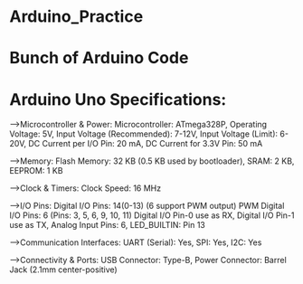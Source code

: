 # Arduino_Practice
# Bunch of Arduino Code
# Arduino Uno Specifications:

-->Microcontroller & Power:
    Microcontroller: ATmega328P,
    Operating Voltage: 5V,
    Input Voltage (Recommended): 7-12V,
    Input Voltage (Limit): 6-20V,
    DC Current per I/O Pin: 20 mA,
    DC Current for 3.3V Pin: 50 mA

-->Memory:
    Flash Memory: 32 KB (0.5 KB used by bootloader),
    SRAM: 2 KB,
    EEPROM: 1 KB

-->Clock & Timers:
    Clock Speed: 16 MHz

-->I/O Pins:
    Digital I/O Pins: 14(0-13) (6 support PWM output)
    PWM Digital I/O Pins: 6 (Pins: 3, 5, 6, 9, 10, 11)
    Digital I/O Pin-0 use as RX,
    Digital I/O Pin-1 use as TX,
    Analog Input Pins: 6,
    LED_BUILTIN: Pin 13

-->Communication Interfaces:
    UART (Serial): Yes,
    SPI: Yes,
    I2C: Yes

-->Connectivity & Ports:
    USB Connector: Type-B,
    Power Connector: Barrel Jack (2.1mm center-positive)

